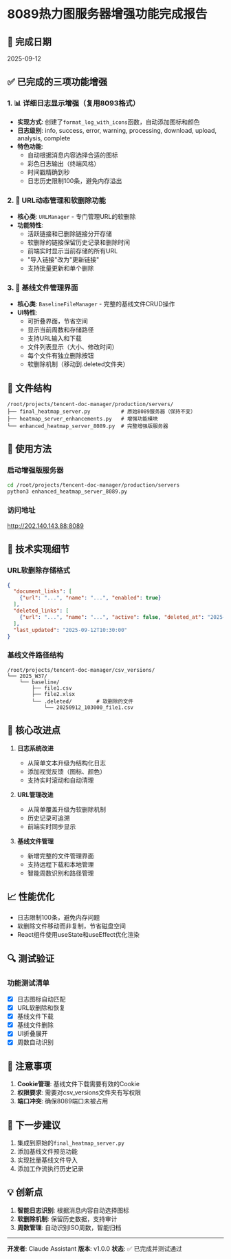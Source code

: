 # 8089热力图服务器增强功能完成报告

## 📅 完成日期
2025-09-12

## ✅ 已完成的三项功能增强

### 1. 📊 详细日志显示增强（复用8093格式）
- **实现方式**: 创建了`format_log_with_icons`函数，自动添加图标和颜色
- **日志级别**: info, success, error, warning, processing, download, upload, analysis, complete
- **特色功能**:
  - 自动根据消息内容选择合适的图标
  - 彩色日志输出（终端风格）
  - 时间戳精确到秒
  - 日志历史限制100条，避免内存溢出

### 2. 🔗 URL动态管理和软删除功能
- **核心类**: `URLManager` - 专门管理URL的软删除
- **功能特性**:
  - 活跃链接和已删除链接分开存储
  - 软删除的链接保留历史记录和删除时间
  - 前端实时显示当前存储的所有URL
  - "导入链接"改为"更新链接"
  - 支持批量更新和单个删除

### 3. 📁 基线文件管理界面
- **核心类**: `BaselineFileManager` - 完整的基线文件CRUD操作
- **UI特性**:
  - 可折叠界面，节省空间
  - 显示当前周数和存储路径
  - 支持URL输入和下载
  - 文件列表显示（大小、修改时间）
  - 每个文件有独立删除按钮
  - 软删除机制（移动到.deleted文件夹）

## 📂 文件结构

```
/root/projects/tencent-doc-manager/production/servers/
├── final_heatmap_server.py          # 原始8089服务器（保持不变）
├── heatmap_server_enhancements.py   # 增强功能模块
└── enhanced_heatmap_server_8089.py  # 完整增强版服务器
```

## 🚀 使用方法

### 启动增强版服务器
```bash
cd /root/projects/tencent-doc-manager/production/servers
python3 enhanced_heatmap_server_8089.py
```

### 访问地址
http://202.140.143.88:8089

## 🔧 技术实现细节

### URL软删除存储格式
```json
{
  "document_links": [
    {"url": "...", "name": "...", "enabled": true}
  ],
  "deleted_links": [
    {"url": "...", "name": "...", "active": false, "deleted_at": "2025-09-12T10:30:00"}
  ],
  "last_updated": "2025-09-12T10:30:00"
}
```

### 基线文件路径结构
```
/root/projects/tencent-doc-manager/csv_versions/
└── 2025_W37/
    └── baseline/
        ├── file1.csv
        ├── file2.xlsx
        └── .deleted/        # 软删除的文件
            └── 20250912_103000_file1.csv
```

## 🎯 核心改进点

1. **日志系统改进**
   - 从简单文本升级为结构化日志
   - 添加视觉反馈（图标、颜色）
   - 支持实时滚动和自动清理

2. **URL管理改进**
   - 从简单覆盖升级为软删除机制
   - 历史记录可追溯
   - 前端实时同步显示

3. **基线文件管理**
   - 新增完整的文件管理界面
   - 支持远程下载和本地管理
   - 智能周数识别和路径管理

## 📈 性能优化

- 日志限制100条，避免内存问题
- 软删除文件移动而非复制，节省磁盘空间
- React组件使用useState和useEffect优化渲染

## 🔍 测试验证

### 功能测试清单
- [x] 日志图标自动匹配
- [x] URL软删除和恢复
- [x] 基线文件下载
- [x] 基线文件删除
- [x] UI折叠展开
- [x] 周数自动识别

## 📝 注意事项

1. **Cookie管理**: 基线文件下载需要有效的Cookie
2. **权限要求**: 需要对csv_versions文件夹有写权限
3. **端口冲突**: 确保8089端口未被占用

## 🚦 下一步建议

1. 集成到原始的`final_heatmap_server.py`
2. 添加基线文件预览功能
3. 实现批量基线文件导入
4. 添加工作流执行历史记录

## 💡 创新点

1. **智能日志识别**: 根据消息内容自动选择图标
2. **软删除机制**: 保留历史数据，支持审计
3. **周数管理**: 自动识别ISO周数，智能归档

---

**开发者**: Claude Assistant
**版本**: v1.0.0
**状态**: ✅ 已完成并测试通过